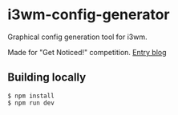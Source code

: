 # i3wm-config-generator

Graphical config generation tool for i3wm. 

Made for "Get Noticed!" competition. [Entry blog](https://loji.github.io)

## Building locally 

```
$ npm install 
$ npm run dev 
```